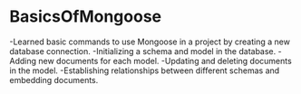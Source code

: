 # BasicsOfMongoose
-Learned basic commands to use Mongoose in a project by creating a new database connection.
-Initializing a schema and model in the database. 
-Adding new documents for each model.
-Updating and deleting documents in the model.
-Establishing relationships between different schemas and embedding documents.
